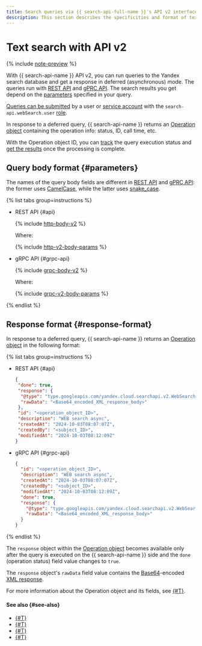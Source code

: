 ```yaml
---
title: Search queries via {{ search-api-full-name }}'s API v2 interface
description: This section describes the specificities and format of text queries when accessing {{ search-api-name }} via API v2.
---
```


# Text search with API v2

{% include [note-preview](../../_includes/note-preview.md) %}

With {{ search-api-name }} API v2, you can run queries to the Yandex search database and get a response in deferred (asynchronous) mode. The queries run with [REST API](../api-ref/) and [gPRC API](../api-ref/grpc/). The search results you get depend on the [parameters](#parameters) specified in your query.

[Queries can be submitted](../operations/web-search.md) by a user or [service account](../../iam/concepts/users/service-accounts.md) with the `search-api.webSearch.user` [role](../security/index.md#search-api-webSearch-user).

In response to a deferred query, {{ search-api-name }} returns an [Operation object](#response-format) containing the operation info: status, ID, call time, etc. 

With the Operation object ID, you can [track](../operations/web-search.md#verify-operation) the query execution status and [get the results](../operations/web-search.md#get-response) once the processing is complete.

## Query body format {#parameters}

The names of the query body fields are different in [REST API](../api-ref/) and [gPRC API](../api-ref/grpc/): the former uses [CamelCase](https://en.wikipedia.org/wiki/Camel_case), while the latter uses [snake_case](https://en.wikipedia.org/wiki/Snake_case).

{% list tabs group=instructions %}

- REST API {#api}

  {% include [http-body-v2](../../_includes/search-api/http-body-v2.md) %}

  Where:

  {% include [http-v2-body-params](../../_includes/search-api/http-v2-body-params.md) %}

- gRPC API {#grpc-api}

  {% include [grpc-body-v2](../../_includes/search-api/grpc-body-v2.md) %}

  Where:

  {% include [grpc-v2-body-params](../../_includes/search-api/grpc-v2-body-params.md) %}

{% endlist %}

## Response format {#response-format}

In response to a deferred query, {{ search-api-name }} returns an [Operation object](../../api-design-guide/concepts/operation.md) in the following format:

{% list tabs group=instructions %}

- REST API {#api}

  ```json
  {
   "done": true,
   "response": {
    "@type": "type.googleapis.com/yandex.cloud.searchapi.v2.WebSearchResponse",
    "rawData": "<Base64_encoded_XML_response_body>"
   },
   "id": "<operation_object_ID>",
   "description": "WEB search async",
   "createdAt": "2024-10-03T08:07:07Z",
   "createdBy": "<subject_ID>",
   "modifiedAt": "2024-10-03T08:12:09Z"
  }
  ```

- gRPC API {#grpc-api}

  ```json
  {
    "id": "<operation_object_ID>",
    "description": "WEB search async",
    "createdAt": "2024-10-03T08:07:07Z",
    "createdBy": "<subject_ID>",
    "modifiedAt": "2024-10-03T08:12:09Z",
    "done": true,
    "response": {
      "@type": "type.googleapis.com/yandex.cloud.searchapi.v2.WebSearchResponse",
      "rawData": "<Base64_encoded_XML_response_body>"
    }
  }
  ```

{% endlist %}

The `response` object within the [Operation object](../../api-design-guide/concepts/operation.md) becomes available only after the query is executed on the {{ search-api-name }} side and the `done` (operation status) field value changes to `true`.

The `response` object's `rawData` field value contains the [Base64](https://en.wikipedia.org/wiki/Base64)-encoded [XML response](./response.md).

For more information about the Operation object and its fields, see [{#T}](../../api-design-guide/concepts/operation.md).

#### See also {#see-also}

* [{#T}](../operations/web-search.md)
* [{#T}](./response.md)
* [{#T}](../api-ref/authentication.md)
* [{#T}](../security/index.md)